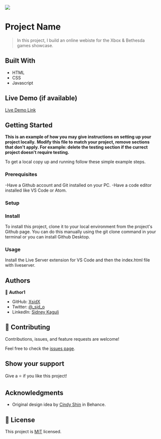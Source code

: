 ![](https://img.shields.io/badge/Microverse-blueviolet)

# Project Name

> In this project, I build an online webiste for the Xbox & Bethesda games showcase.

## Built With

- HTML
- CSS
- Javascript

## Live Demo (if available)

[Live Demo Link](https://xsidx.github.io/first-capstone/)

## Getting Started

**This is an example of how you may give instructions on setting up your project locally.**
**Modify this file to match your project, remove sections that don't apply. For example: delete the testing section if the currect project doesn't require testing.**

To get a local copy up and running follow these simple example steps.

### Prerequisites

-Have a Github account and Git installed on your PC.
-Have a code editor installed like VS Code or Atom.

### Setup

### Install

To install this project, clone it to your local environment from the project's Github page. You can do this manually using the git clone command in your terminal or you can install Github Desktop.

### Usage

Install the Live Server extension for VS Code and then the index.html file with liveserver.

## Authors

👤 **Author1**

- GitHub: [XsidX](https://github.com/XsidX)
- Twitter: [@\_sid_o](https://twitter.com/_sid_o_)
- LinkedIn: [Sidney Kaguli](https://www.linkedin.com/in/sidney-kaguli-0116801a6/)

## 🤝 Contributing

Contributions, issues, and feature requests are welcome!

Feel free to check the [issues page](../../issues/).

## Show your support

Give a ⭐️ if you like this project!

## Acknowledgments

- Original design idea by [Cindy Shin](https://www.behance.net/adagio07) in Behance.

## 📝 License

This project is [MIT](./MIT.md) licensed.
